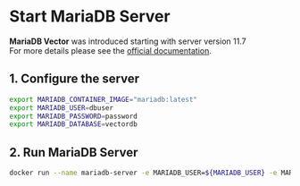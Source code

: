 # Start MariaDB Server

**MariaDB Vector** was introduced starting with server version 11.7  
For more details please see the [official documentation](https://mariadb.com/kb/en/vectors/).


## 1. Configure the server

```bash
export MARIADB_CONTAINER_IMAGE="mariadb:latest"
export MARIADB_USER=dbuser
export MARIADB_PASSWORD=password
export MARIADB_DATABASE=vectordb
```

## 2. Run MariaDB Server

```bash
docker run --name mariadb-server -e MARIADB_USER=${MARIADB_USER} -e MARIADB_RANDOM_ROOT_PASSWORD=1 -e MARIADB_DATABASE=${MARIADB_DATABASE} -e MARIADB_PASSWORD=${MARIADB_PASSWORD} -d -p 3306:3306 ${MARIADB_CONTAINER_IMAGE}
```
